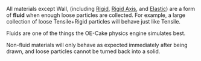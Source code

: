 All materials except Wall, (including [Rigid](/Rigid.md "Rigid"), [Rigid Axis](/Rigid%20Axis.md "Rigid Axis"), and [Elastic](/Elastic.md "Elastic")) are a form of **fluid** when enough loose particles are collected. For example, a large collection of loose Tensile+Rigid particles will behave just like Tensile.

Fluids are one of the things the OE-Cake physics engine simulates best.

Non-fluid materials will only behave as expected immediately after being drawn, and loose particles cannot be turned back into a solid.
